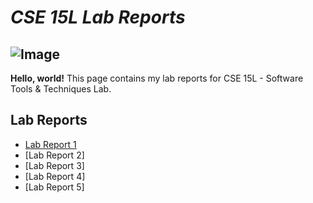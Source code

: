 # *CSE 15L Lab Reports*

![Image](https://cogsci.ucsd.edu/_images/homepage-v5/geisel2-1st-cogsci.png)
---
**Hello, world!** This page contains my lab reports for CSE 15L - Software Tools & Techniques Lab.

## Lab Reports
* [Lab Report 1](https://nchlscrawley.github.io/cse15l-lab-reports/lab-report-1-week-2.html)
* [Lab Report 2]
* [Lab Report 3]
* [Lab Report 4]
* [Lab Report 5]
